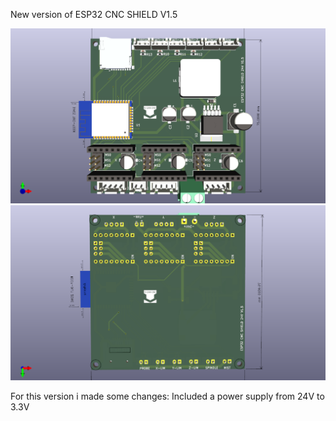 New version of ESP32 CNC SHIELD V1.5

 ![My Image](Images/ESP32_Cnc_Shield.png)
  ![My Image](Images/ESP32_Cnc_ShieldBack.png)

For this version i made some changes: Included a power supply from 24V to 3.3V
